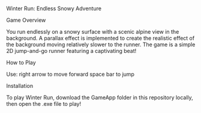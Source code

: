 # 
Winter Run: Endless Snowy Adventure 

Game Overview

You run endlessly on a snowy surface with a scenic alpine view in the background. A parallax effect is implemented to create the realistic effect of the background moving relatively slower to the runner. The game is a simple 2D jump-and-go runner featuring a captivating beat!

How to Play

Use:
right arrow to move forward
space bar to jump

Installation

To play Winter Run, download the GameApp folder in this repository locally, then open the .exe file to play!

